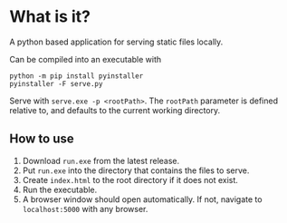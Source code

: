 # What is it?

A python based application for serving static files locally.

Can be compiled into an executable with
```
python -m pip install pyinstaller
pyinstaller -F serve.py
```

Serve with `serve.exe -p <rootPath>`. The `rootPath` parameter is defined relative to, and defaults to the current working directory.

## How to use
1. Download `run.exe` from the latest release.
2. Put `run.exe` into the directory that contains the files to serve.
3. Create `index.html` to the root directory if it does not exist.
4. Run the executable.
5. A browser window should open automatically. If not, navigate to `localhost:5000` with any browser.
